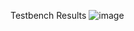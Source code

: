 Testbench Results
![image](https://github.com/user-attachments/assets/e4b92301-5764-4b06-a49c-e1f14deb778b)
